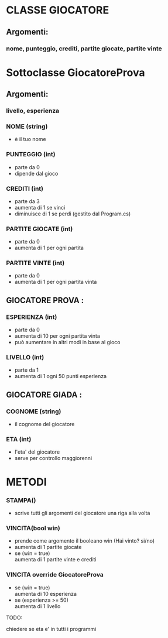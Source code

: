# CLASSE GIOCATORE
## Argomenti: 
### nome, punteggio, crediti, partite giocate, partite vinte
 
# Sottoclasse GiocatoreProva 
## Argomenti:
### livello, esperienza

### NOME (string)

- è il tuo nome

### PUNTEGGIO (int)

- parte da 0
- dipende dal gioco

### CREDITI (int)

- parte da 3
- aumenta di 1 se vinci
- diminuisce di 1 se perdi (gestito dal Program.cs) 

### PARTITE GIOCATE (int)

- parte da 0
- aumenta di 1 per ogni partita

### PARTITE VINTE (int)

- parte da 0
- aumenta di 1 per ogni partita vinta

## GIOCATORE PROVA :

### ESPERIENZA (int)

- parte da 0
- aumenta di 10 per ogni partita vinta
- può aumentare in altri modi in base al gioco

### LIVELLO (int)

- parte da 1
- aumenta di 1 ogni 50 punti esperienza

## GIOCATORE GIADA :

### COGNOME (string)

- il cognome del giocatore

### ETA (int)

- l'eta' del giocatore
- serve per controllo maggiorenni

# METODI 

### STAMPA()

- scrive tutti gli argomenti del giocatore una riga alla volta

### VINCITA(bool win)

- prende come argomento il booleano win (Hai vinto? si/no)
- aumenta di 1 partite giocate 
- se (win = true) <br/>
  aumenta di 1 partite vinte e crediti


### VINCITA override GiocatoreProva 

- se (win = true) <br/>
 aumenta di 10 esperienza
- se (esperienza >= 50) <br/>
 aumenta di 1 livello  


TODO:

chiedere se eta e' in tutti i programmi 
